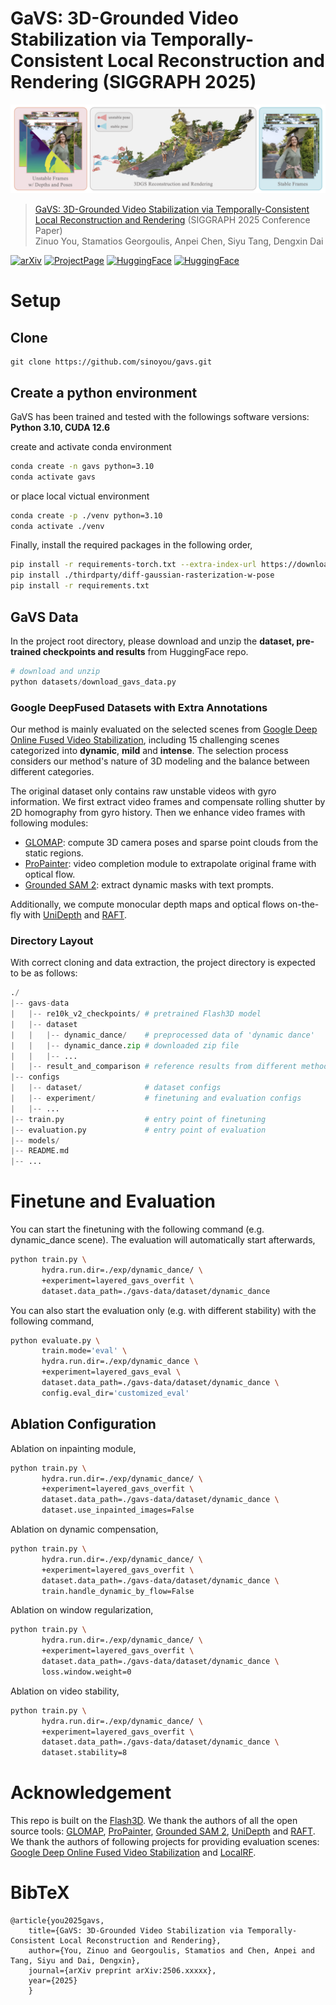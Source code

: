 
# GaVS: 3D-Grounded Video Stabilization via Temporally-Consistent Local Reconstruction and Rendering (SIGGRAPH 2025)

<p align="center">
  <img src="assets/teaser.png" />
</p>


> [GaVS: 3D-Grounded Video Stabilization via Temporally-Consistent Local Reconstruction and Rendering](https://drive.google.com/file/d/1EODPfxaPR-fBLhlAVOdTHz7MTe9XBTJk/view?usp=sharing) (SIGGRAPH 2025 Conference Paper)  
> Zinuo You,  Stamatios Georgoulis,  Anpei Chen,  Siyu Tang,  Dengxin Dai

[![arXiv](https://img.shields.io/badge/arXiv-paper-blue?logo=arxiv&color=%23B31B1B)](https://drive.google.com/file/d/1EODPfxaPR-fBLhlAVOdTHz7MTe9XBTJk/view?usp=drive_link)
[![ProjectPage](https://img.shields.io/badge/Project_Page-GaVS-blue)](https://sinoyou.github.io/gavs/)
[![HuggingFace](https://img.shields.io/badge/%F0%9F%A4%97%20HuggingFace-Dataset-yellow)](https://huggingface.co/datasets/sinoyou/gavs-data/tree/main/dataset)
[![HuggingFace](https://img.shields.io/badge/%F0%9F%A4%97%20HuggingFace-Results-yellow)](https://huggingface.co/datasets/sinoyou/gavs-data/tree/main/result_and_comparison)


# Setup

## Clone

```
git clone https://github.com/sinoyou/gavs.git
```

## Create a python environment

GaVS has been trained and tested with the followings software versions: **Python 3.10, CUDA 12.6**

create and activate conda environment 

```sh
conda create -n gavs python=3.10
conda activate gavs
```

or place local victual environment

```sh
conda create -p ./venv python=3.10
conda activate ./venv
```

Finally, install the required packages in the following order, 

```sh
pip install -r requirements-torch.txt --extra-index-url https://download.pytorch.org/whl/cu126
pip install ./thirdparty/diff-gaussian-rasterization-w-pose
pip install -r requirements.txt
```

## GaVS Data

In the project root directory, please download and unzip the **dataset, pre-trained checkpoints and results** from HuggingFace repo. 

```python
# download and unzip
python datasets/download_gavs_data.py
```

### Google DeepFused Datasets with Extra Annotations

Our method is mainly evaluated on the selected scenes from [Google Deep Online Fused Video Stabilization](https://zhmeishi.github.io/dvs/), including  15 challenging scenes categorized into **dynamic**, **mild** and **intense**. The selection process considers our method's nature of 3D modeling and the balance between different categories. 

The original dataset only contains raw unstable videos with gyro information. We first extract video frames and compensate rolling shutter by 2D homography from gyro history. Then we enhance video frames with following modules:

- [GLOMAP](https://github.com/sczhou/ProPainter): compute 3D camera poses and sparse point clouds from the static regions. 
- [ProPainter](https://github.com/sczhou/ProPainter): video completion module to extrapolate original frame with optical flow. 
- [Grounded SAM 2](https://github.com/IDEA-Research/Grounded-SAM-2): extract dynamic masks with text prompts. 

Additionally, we compute monocular depth maps and optical flows on-the-fly with [UniDepth](https://github.com/lpiccinelli-eth/UniDepth) and [RAFT](https://github.com/princeton-vl/RAFT). 

### Directory Layout

With correct cloning and data extraction, the project directory is expected to be as follows:

```python
./
|-- gavs-data 
|   |-- re10k_v2_checkpoints/ # pretrained Flash3D model
|   |-- dataset
|   |   |-- dynamic_dance/    # preprocessed data of 'dynamic dance'
|   |   |-- dynamic_dance.zip # downloaded zip file 
|   |   |-- ...
|   |-- result_and_comparison # reference results from different methods
|-- configs
|   |-- dataset/              # dataset configs
|   |-- experiment/           # finetuning and evaluation configs
|   |-- ...
|-- train.py                  # entry point of finetuning
|-- evaluation.py             # entry point of evaluation
|-- models/
|-- README.md
|-- ...
```



# Finetune and Evaluation

You can start the finetuning with the following command (e.g. dynamic_dance scene). The evaluation will automatically start afterwards,  

```bash
python train.py \
       hydra.run.dir=./exp/dynamic_dance/ \
       +experiment=layered_gavs_overfit \
       dataset.data_path=./gavs-data/dataset/dynamic_dance
```

You can also start the evaluation only (e.g. with different stability) with the following command, 

```bash
python evaluate.py \
       train.mode='eval' \
       hydra.run.dir=./exp/dynamic_dance \
       +experiment=layered_gavs_eval \
       dataset.data_path=./gavs-data/dataset/dynamic_dance \
       config.eval_dir='customized_eval'
```

## Ablation Configuration
Ablation on inpainting module, 

```bash
python train.py \
       hydra.run.dir=./exp/dynamic_dance/ \
       +experiment=layered_gavs_overfit \
       dataset.data_path=./gavs-data/dataset/dynamic_dance \
       dataset.use_inpainted_images=False
```

Ablation on dynamic compensation, 

```bash
python train.py \
       hydra.run.dir=./exp/dynamic_dance/ \
       +experiment=layered_gavs_overfit \
       dataset.data_path=./gavs-data/dataset/dynamic_dance \
       train.handle_dynamic_by_flow=False
```

Ablation on window regularization, 

```bash
python train.py \
       hydra.run.dir=./exp/dynamic_dance/ \
       +experiment=layered_gavs_overfit \
       dataset.data_path=./gavs-data/dataset/dynamic_dance \
       loss.window.weight=0
```

Ablation on video stability, 

```bash
python train.py \
       hydra.run.dir=./exp/dynamic_dance/ \
       +experiment=layered_gavs_overfit \
       dataset.data_path=./gavs-data/dataset/dynamic_dance \
       dataset.stability=8
```

# Acknowledgement

This repo is built on the [Flash3D](https://github.com/eldar/flash3d). We thank the authors of all the open source tools: [GLOMAP](https://github.com/sczhou/ProPainter), [ProPainter](https://github.com/sczhou/ProPainter), [Grounded SAM 2](https://github.com/IDEA-Research/Grounded-SAM-2), [UniDepth](https://github.com/lpiccinelli-eth/UniDepth) and [RAFT](https://github.com/princeton-vl/RAFT). We thank the authors of following projects for providing evaluation scenes: [Google Deep Online Fused Video Stabilization](https://zhmeishi.github.io/dvs/) and [LocalRF](https://github.com/facebookresearch/localrf). 



# BibTeX

```
@article{you2025gavs,
    title={GaVS: 3D-Grounded Video Stabilization via Temporally-Consistent Local Reconstruction and Rendering},
    author={You, Zinuo and Georgoulis, Stamatios and Chen, Anpei and Tang, Siyu and Dai, Dengxin},
    journal={arXiv preprint arXiv:2506.xxxxx},
    year={2025}
    }
```